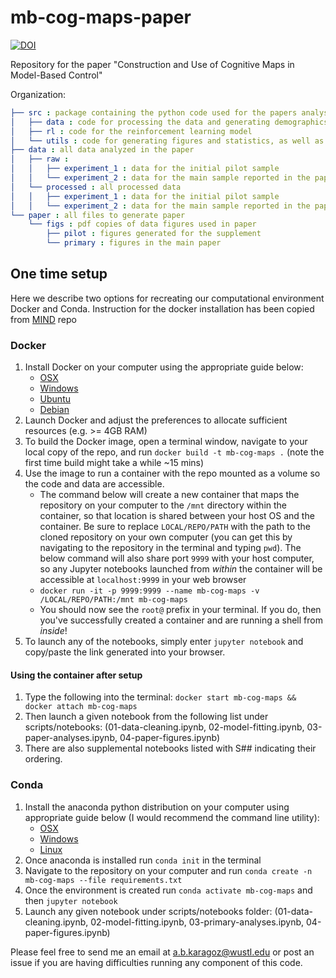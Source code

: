 # mb-cog-maps-paper

[![DOI](https://zenodo.org/badge/456538566.svg)](https://zenodo.org/badge/latestdoi/456538566)

Repository for the paper "Construction and Use of Cognitive Maps in Model-Based Control" 

Organization:
```yaml
├── src : package containing the python code used for the papers analyses
│   ├── data : code for processing the data and generating demographics information
│   ├── rl : code for the reinforcement learning model
│   └── utils : code for generating figures and statistics, as well as utility functions for use in the data and rl subpackages
├── data : all data analyzed in the paper
│   ├── raw : 
│   │   ├── experiment_1 : data for the initial pilot sample
│   │   └── experiment_2 : data for the main sample reported in the paper
│   └── processed : all processed data
│   │   ├── experiment_1 : data for the initial pilot sample
│   │   └── experiment_2 : data for the main sample reported in the paper
└── paper : all files to generate paper
    └── figs : pdf copies of data figures used in paper
        ├── pilot : figures generated for the supplement
        └── primary : figures in the main paper  
```

## One time setup
Here we describe two options for recreating our computational environment Docker and Conda. Instruction for the docker installation has been copied from [MIND](https://github.com/Summer-MIND/mind-tools) repo
### Docker
1. Install Docker on your computer using the appropriate guide below:
    - [OSX](https://docs.docker.com/docker-for-mac/install/#download-docker-for-mac)
    - [Windows](https://docs.docker.com/docker-for-windows/install/)
    - [Ubuntu](https://docs.docker.com/engine/installation/linux/docker-ce/ubuntu/)
    - [Debian](https://docs.docker.com/engine/installation/linux/docker-ce/debian/)
2. Launch Docker and adjust the preferences to allocate sufficient resources (e.g. >= 4GB RAM)
3. To build the Docker image, open a terminal window, navigate to your local copy of the repo, and run `docker build -t mb-cog-maps .` (note the first time build might take a while ~15 mins)
4. Use the image to run a container with the repo mounted as a volume so the code and data are accessible.
    - The command below will create a new container that maps the repository on your computer to the `/mnt` directory within the container, so that location is shared between your host OS and the container. Be sure to replace `LOCAL/REPO/PATH` with the path to the cloned repository on your own computer (you can get this by navigating to the repository in the terminal and typing `pwd`).  The below command will also share port `9999` with your host computer, so any Jupyter notebooks launched from *within* the container will be accessible at `localhost:9999` in your web browser
    - `docker run -it -p 9999:9999 --name mb-cog-maps -v /LOCAL/REPO/PATH:/mnt mb-cog-maps`
    - You should now see the `root@` prefix in your terminal. If you do, then you've successfully created a container and are running a shell from *inside*!
5. To launch any of the notebooks, simply enter `jupyter notebook` and copy/paste the link generated into your browser.

#### Using the container after setup
1. Type the following into the terminal: `docker start mb-cog-maps && docker attach mb-cog-maps`
2. Then launch a given notebook from the following list under scripts/notebooks: (01-data-cleaning.ipynb, 02-model-fitting.ipynb, 03-paper-analyses.ipynb, 04-paper-figures.ipynb)
3. There are also supplemental notebooks listed with S## indicating their ordering. 

### Conda
1. Install the anaconda python distribution on your computer using appropriate guide below (I would recommend the command line utility):
    - [OSX](https://docs.anaconda.com/anaconda/install/mac-os/)
    - [Windows](https://docs.anaconda.com/anaconda/install/windows/)
    - [Linux](https://docs.anaconda.com/anaconda/install/linux/)
2. Once anaconda is installed run `conda init` in the terminal
3. Navigate to the repository on your computer and run `conda create -n mb-cog-maps --file requirements.txt`
4. Once the environment is created run `conda activate mb-cog-maps` and then `jupyter notebook`
5. Launch any given notebook under scripts/notebooks folder: (01-data-cleaning.ipynb, 02-model-fitting.ipynb, 03-primary-analyses.ipynb, 04-paper-figures.ipynb)

Please feel free to send me an email at a.b.karagoz@wustl.edu or post an issue if you are having difficulties running any component of this code.
